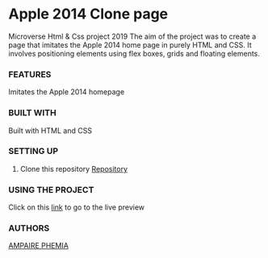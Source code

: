 # Apple 2014 Clone page
Microverse Html &amp; Css project 2019
The aim of the project was to create a page that imitates the Apple 2014 home page in purely HTML and CSS. It involves positioning elements using flex boxes, grids and floating elements.

### FEATURES
Imitates the Apple 2014 homepage


### BUILT WITH
Built with HTML and CSS


### SETTING UP
1. Clone this repository
    [Repository](https://github.com/ampaire/apple-clone-page.git)

### USING THE PROJECT
Click on this [link](https://raw.githack.com/ampaire/apple-clone-page/ft-development/index.html) to go to the live preview 

### AUTHORS
[AMPAIRE PHEMIA](https://github.com/ampaire)
